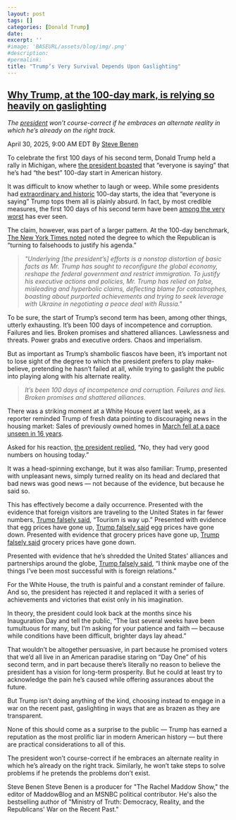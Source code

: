 ```yaml
---
layout: post
tags: []
categories: [Donald Trump]
date: 
excerpt: ''
#image: 'BASEURL/assets/blog/img/.png'
#description:
#permalink:
title: "Trump’s Very Survival Depends Upon Gaslighting"
---
```



## [Why Trump, at the 100-day mark, is relying so heavily on gaslighting](https://www.msnbc.com/rachel-maddow-show/maddowblog/trump-100-day-mark-relying-heavily-gaslighting-rcna203670)

*The [president](https://www.whitehouse.gov/) won’t course-correct if he embraces an alternate reality in which he’s already on the right track.*

April 30, 2025, 9:00 AM EDT
By [Steve Benen](https://www.msnbc.com/author/steve-benen-ncpn433601)

To celebrate the first 100 days of his second term, Donald Trump held a rally in Michigan, where [the president boasted](https://x.com/Acyn/status/1917339881606636010) that “everyone is saying” that he’s had “the best” 100-day start in American history.

It was difficult to know whether to laugh or weep. While some presidents had [extraordinary and historic](https://www.vox.com/the-big-idea/2017/4/28/15467816/5-best-worst-100-days-presidents-trump-harrison-washington) 100-day starts, the idea that “everyone is saying” Trump tops them all is plainly absurd. In fact, by most credible measures, the first 100 days of his second term have been [among the very worst](https://campaign-trails.ghost.io/the-worst-hundred-days/) has ever seen.

The claim, however, was part of a larger pattern. At the 100-day benchmark, [The New York Times noted](https://www.nytimes.com/2025/04/29/us/politics/trump-100-days-fact-check.html) noted the degree to which the Republican is “turning to falsehoods to justify his agenda.”

> *"Underlying [the president’s] efforts is a nonstop distortion of basic facts as Mr. Trump has sought to reconfigure the global economy, reshape the federal government and restrict immigration. To justify his executive actions and policies, Mr. Trump has relied on false, misleading and hyperbolic claims, deflecting blame for catastrophes, boasting about purported achievements and trying to seek leverage with Ukraine in negotiating a peace deal with Russia."*

To be sure, the start of Trump’s second term has been, among other things, utterly exhausting. It’s been 100 days of incompetence and corruption. Failures and lies. Broken promises and shattered alliances. Lawlessness and threats. Power grabs and executive orders. Chaos and imperialism.

But as important as Trump’s shambolic fiascos have been, it’s important not to lose sight of the degree to which the president prefers to play make-believe, pretending he hasn’t failed at all, while trying to gaslight the public into playing along with his alternate reality.

> *It’s been 100 days of incompetence and corruption. Failures and lies. Broken promises and shattered alliances.*

There was a striking moment at a White House event last week, as a reporter reminded Trump of fresh data pointing to discouraging news in the housing market: Sales of previously owned homes in [March fell at a pace unseen in 16 years](https://www.cnbc.com/2025/04/24/march-home-sales-drop.html).

Asked for his reaction, [the president replied](https://bsky.app/profile/thebulwark.com/post/3lnleahpema27), “No, they had very good numbers on housing today.”

It was a head-spinning exchange, but it was also familiar: Trump, presented with unpleasant news, simply turned reality on its head and declared that bad news was good news — not because of the evidence, but because he said so.

This has effectively become a daily occurrence. Presented with the evidence that foreign visitors are traveling to the United States in far fewer numbers, [Trump falsely said](https://x.com/atrupar/status/1917383674154176720), “Tourism is way up.” Presented with evidence that egg prices have gone up, [Trump falsely said](https://rollcall.com/2025/04/25/trumps-false-claims-about-gas-egg-prices/) egg prices have gone down. Presented with evidence that grocery prices have gone up, [Trump falsely said](https://www.huffpost.com/entry/trump-grocery-prices-100-days_n_680a7fc4e4b0b1be3356225a) grocery prices have gone down.

Presented with evidence that he’s shredded the United States’ alliances and partnerships around the globe, [Trump falsely said](https://www.theatlantic.com/podcasts/archive/2025/04/radio-atlantic-oval-office-donald-trump/682621/), “I think maybe one of the things I’ve been most successful with is foreign relations.”

For the White House, the truth is painful and a constant reminder of failure. And so, the president has rejected it and replaced it with a series of achievements and victories that exist only in his imagination.

In theory, the president could look back at the months since his Inauguration Day and tell the public, “The last several weeks have been tumultuous for many, but I’m asking for your patience and faith — because while conditions have been difficult, brighter days lay ahead.”

That wouldn’t be altogether persuasive, in part because he promised voters that we’d all live in an American paradise staring on “Day One” of his second term, and in part because there’s literally no reason to believe the president has a vision for long-term prosperity. But he could at least try to acknowledge the pain he’s caused while offering assurances about the future.

But Trump isn’t doing anything of the kind, choosing instead to engage in a war on the recent past, gaslighting in ways that are as brazen as they are transparent.

None of this should come as a surprise to the public — Trump has earned a reputation as the most prolific liar in modern American history — but there are practical considerations to all of this.

The president won’t course-correct if he embraces an alternate reality in which he’s already on the right track. Similarly, he won’t take steps to solve problems if he pretends the problems don’t exist.

Steve Benen
Steve Benen is a producer for "The Rachel Maddow Show," the editor of MaddowBlog and an MSNBC political contributor. He's also the bestselling author of "Ministry of Truth: Democracy, Reality, and the Republicans' War on the Recent Past."
